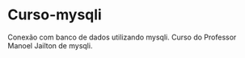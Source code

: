 # Curso-mysqli
Conexão com banco de dados utilizando mysqli.
Curso do Professor Manoel Jailton de mysqli.
